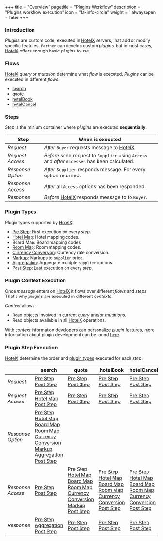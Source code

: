 +++
title = "Overview"
pagetitle = "Plugins Workflow"
description = "Plugins workflow execution"
icon = "fa-info-circle"
weight = 1
alwaysopen = false
+++

### Introduction

_Plugins_ are custom code, executed in [HotelX](/hotelx/) servers, that add or modify specific features. `Partner` can develop custom _plugins_, but in most cases, [HotelX](/hotelx/) offers enough basic _plugins_ to use.

### Flows

[HotelX](/hotelx/) _query_ or _mutation_ determine what _flow_ is executed. _Plugins_ can be executed in different _flows_: 

* [search](/hotelx/concepts/booking-flow#search)
* [quote](/hotelx/concepts/booking-flow#quote)
* [hotelBook](/hotelx/concepts/booking-flow#book)
* [hotelCancel](/hotelx/concepts/management-flow#cancel)

### Steps

_Step_ is the minium container where _plugins_ are executed **sequentially**.

| Step | When is executed |
| --- | --- | 
| _Request_ | _After_ `Buyer` requests message to [HotelX](/hotelx/).|  
| _Request Access_ | _Before_ send request to `Supplier` using `Access` and _after_ `Accesses` has been calculated.|
| _Response Option_ |_After_ `Supplier` responds  message. For every option returned.|
| _Response Access_ |_After_ all `Access` options has been responded.|
| _Response_ | _Before_ [HotelX](/hotelx/) responds message to to `Buyer`.|


### Plugin Types

Plugin types supported by [HotelX](/hotelx/): 

* [Pre Step](../processor): First execution on every _step_.
* [Hotel Map](../mapping): Hotel mapping codes.
* [Board Map](../mapping): Board mapping codes.
* [Room Map](../mapping): Room mapping codes.
* [Currency Conversion](../converter): Currency rate conversion. 
* [Markup](../markup): Markups to `supplier` price.
* [Aggregation](../aggregation): Aggregate multiple `supplier` options.
* [Post Step](../processor): Last execution on every _step_.


### Plugin Context Execution

Once _message_ enters on [HotelX](/hotelx/) it flows over different _flows_ and _steps_. That's why  _plugins_ are executed in different _contexts_.

_Context_ allows:

* Read objects involved in current _query_ and/or _mutations_.
* Read objects available in all [HotelX](/hotelx/) operations. 

With _context_ information developers can personalize _plugin_ features, more information about plugin development can be found [here](../development).

### Plugin Step Execution

[HotelX](/hotelx/) determine the order and [plugin types](#plugintypes) executed for each _step_.


| | **search** | **quote** | **hotelBook** | **hotelCancel** |
| --- | --- | --- | --- | --- |
| _Request_ | [Pre Step](../processor)<br>[Post Step](../processor)|[Pre Step](../processor)<br>[Post Step](../processor)|[Pre Step](../processor)<br>[Post Step](../processor)|[Pre Step](../processor) <br>[Post Step](../processor)|[Post Step](../processor)|[Pre Step](../processor) <br>[Post Step](../processor)|
| _Request Access_ | [Pre Step](../processor)<br>[Hotel Map](../mapping)<br>[Post Step](../processor) |[Pre Step](../processor) <br>[Post Step](../processor)|[Pre Step](../processor) <br>[Post Step](../processor)|[Pre Step](../processor) <br>[Post Step](../processor)|
| _Response Option_ |[Pre Step](../processor)<br>[Hotel Map](../mapping)<br>[Board Map](../mapping)<br>[Room Map](../mapping)<br>[Currency Conversion](../currency-conversion)<br>[Markup](../markup)<br>[Aggregation](../aggregation)<br>[Post Step](../processor)| |  | |
| _Response Access_ |[Pre Step](../processor)<br>[Post Step](../processor)|[Pre Step](../processor)<br>[Hotel Map](../mapping)<br>[Board Map](../mapping)<br>[Room Map](../mapping)<br>[Currency Conversion](../currency-conversion)<br>[Markup](../markup)<br>[Post Step](../processor)|[Pre Step](../processor)<br>[Hotel Map](../mapping)<br>[Board Map](../mapping)<br>[Room Map](../mapping)<br>[Currency Conversion](../currency-conversion)<br>[Post Step](../processor)| [Pre Step](../processor)<br>[Hotel Map](../mapping)<br>[Board Map](../mapping)<br>[Room Map](../mapping)<br>[Currency Conversion](../currency-conversion)<br>[Post Step](../processor)|
| _Response_ |[Pre Step](../processor)<br>[Aggregation](../aggregation)<br>[Post Step](../processor)|[Pre Step](../processor) <br>[Post Step](../processor)|[Pre Step](../processor) <br>[Post Step](../processor)|[Pre Step](../processor) <br>[Post Step](../processor)|


